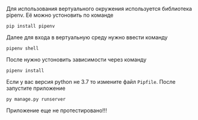 Для использования вертуального окружения используется библиотека pipenv. Её можно устоновить по команде 
```
pip install pipenv
```

Далее для входа в вертуальную среду нужно ввести команду 
```
pipenv shell
``` 

После нужно устоновить зависимости через команду 
```
pipenv install
``` 

Если у вас версия python не 3.7 то измените файл `Pipfile`.
После запустите приложение
```
py manage.py runserver
``` 

Приложение еще не протестировано!!!
